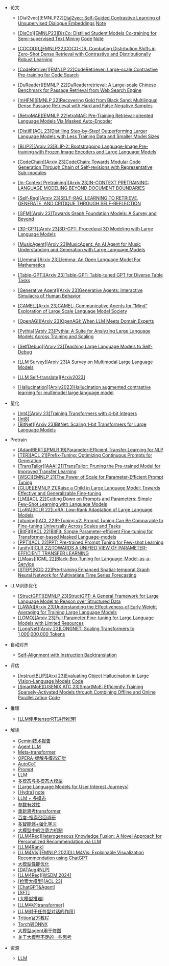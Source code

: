 - 论文
  - [Dial2vec][EMNLP22][Dial2vec: Self-Guided Contrastive Learning of Unsupervised Dialogue Embeddings](https://arxiv.org/abs/2210.15332v1) [Note](https://juejin.cn/post/7184244058171113509)
  - [[DisCo][EMNLP23]DisCo: Distilled Student Models Co-training for Semi-supervised Text Mining](https://arxiv.org/abs/2305.12074) [Code](https://github.com/LiteSSLHub/DisCo) [Note](https://mp.weixin.qq.com/s/CK9oB0Vbzcivkz_QtdrJQg)
  - [[COCODR][EMNLP22]COCO-DR: Combating Distribution Shifts in Zero-Shot Dense Retrieval with Contrastive and Distributionally Robust Learning](https://arxiv.org/abs/2210.15212)
  - [[CodeRetriver][EMNLP 22]CodeRetriever: Large-scale Contrastive Pre-training for Code Search](https://arxiv.org/abs/2201.10866)
  - [[DuReader][EMNLP 22]DuReaderretrieval: A Large-scale Chinese Benchmark for Passage Retrieval from Web Search Engine](https://arxiv.org/abs/2203.10232)
  - [[mHFN][EMNLP 22]Recovering Gold from Black Sand: Multilingual Dense Passage Retrieval with Hard and False Negative Samples](https://aclanthology.org/2022.emnlp-main.730.pdf)
  - [[RetroMAE][EMNLP 22]etroMAE: Pre-Training Retrieval-oriented Language Models Via Masked Auto-Encoder](https://arxiv.org/abs/2205.12035)

  - [[Distill][ACL 23]Distilling Step-by-Step! Outperforming Larger Language Models with Less Training Data and Smaller Model Sizes](https://arxiv.org/abs/2305.02301)
  - [[BLIP2][Arxiv 23]BLIP-2: Bootstrapping Language-Image Pre-training with Frozen Image Encoders and Large Language Models](https://arxiv.org/abs/2301.12597)
  - [[CodeChain][Arxiv 23]CodeChain: Towards Modular Code Generation Through Chain of Self-revisions with Representative Sub-modules](https://arxiv.org/pdf/2310.08992.pdf)
  - [[In-Context Pretraining][Arxiv 23]IN-CONTEXT PRETRAINING: LANGUAGE MODELING BEYOND DOCUMENT BOUNDARIES](https://arxiv.org/pdf/2310.10638.pdf)
  - [[Self-Reg][Arxiv 23]SELF-RAG: LEARNING TO RETRIEVE, GENERATE, AND CRITIQUE THROUGH SELF-REFLECTION](https://arxiv.org/pdf/2310.11511.pdf)
  - [[GFM][Arxiv 23]Towards Graph Foundation Models: A Survey and Beyond](https://arxiv.org/pdf/2310.11829.pdf)
  - [[3D-GPT][Arxiv 23]3D-GPT: Procedural 3D Modeling with Large Language Models](https://arxiv.org/pdf/2310.12945.pdf)
  - [[MusicAgent][Arxiv 23]MusicAgent: An AI Agent for Music Understanding and Generation with Large Language Models](https://arxiv.org/pdf/2310.11954.pdf)
  - [[Llemma][Arxiv 23]Llemma: An Open Language Model For Mathematics](https://arxiv.org/pdf/2310.10631.pdf)
  - [[Table-GPT][Arxiv 23]Table-GPT: Table-tuned GPT for Diverse Table Tasks](https://arxiv.org/pdf/2310.09263.pdf)
 
  - [[Generative Agent][Arxiv 23]Generative Agents: Interactive Simulacra of Human Behavior](https://arxiv.org/abs/2304.03442)
  - [[CAMEL][Arxiv 23]CAMEL: Communicative Agents for “Mind” Exploration of Large Scale Language Model Society](https://arxiv.org/abs/2303.17760)
  - [[OpenAGI][Arxiv 23]OpenAGI: When LLM Meets Domain Experts](https://arxiv.org/abs/2304.04370)
  - [[Pythia][Arxiv 23]Pythia: A Suite for Analyzing Large Language Models Across Training and Scaling](https://arxiv.org/abs/2304.01373)
  - [[SelfDebug][Arxiv 23]Teaching Large Language Models to Self-Debug](https://arxiv.org/abs/2304.05128)
  - [[LLM Survey][Arxiv 23]A Survey on Multimodal Large Language Models](https://arxiv.org/abs/2306.13549)
  - [[LLM Self-translate][Arxiv2023]](https://mp.weixin.qq.com/s/KDL61ArerCFEirN53_b5UQ)
  - [[Hallucination][Arxiv2023]Hallucination augmented contrastive learning for multimodel large language model](https://arxiv.org/pdf/2312.06968.pdf)
    

- 量化
  - [[Int4][Arxiv 23]Training Transformers with 4-bit Integers](https://arxiv.org/pdf/2306.11987.pdf)
  - [[Int8]](https://mp.weixin.qq.com/s/_JirS9knfTlta0qOzo3i6A)
  - [[BitNet][Arxiv 23]BitNet: Scaling 1-bit Transformers for Large Language Models](https://arxiv.org/pdf/2310.11453.pdf)
    
- Pretrain
  - [[AdaptBERT][PMLR 19]Parameter-Efficient Transfer Learning for NLP](https://arxiv.org/abs/1902.00751)
  - [[TER][ACL 21]Prefix-Tuning: Optimizing Continuous Prompts for Generation](https://arxiv.org/abs/2101.00190)
  - [[TransTailor][AAAI 21]TransTailor: Pruning the Pre-trained Model for Improved Transfer Learning](https://arxiv.org/abs/2103.01542)
  - [[WSC][EMNLP 21]The Power of Scale for Parameter-Efficient Prompt Tuning](https://arxiv.org/abs/2104.08691)
  - [[GLUE][EMNLP 21]Raise a Child in Large Language Model: Towards Effective and Generalizable Fine-tuning](https://arxiv.org/abs/2109.05687)
  - [[LM][ACL 22]Cutting Down on Prompts and Parameters: Simple Few-Shot Learning with Language Models](https://arxiv.org/abs/2106.13353)
  - [[LoRA][ICLR 22]LoRA: Low-Rank Adaptation of Large Language Models](https://arxiv.org/abs/2106.09685)
  - [[ptuning][ACL 22]P-Tuning v2: Prompt Tuning Can Be Comparable to Fine-tuning Universally Across Scales and Tasks](https://arxiv.org/abs/2110.07602)
  - [[BitFit][ACL 22]BitFit: Simple Parameter-efficient Fine-tuning for Transformer-based Masked Language-models](https://arxiv.org/abs/2106.10199)
  - [[PPT][ACL 22]PPT: Pre-trained Prompt Tuning for Few-shot Learning](https://arxiv.org/abs/2109.04332)
  - [[unify][ICLR 22]TOWARDS A UNIFIED VIEW OF PARAMETER-EFFICIENT TRANSFER LEARNING](https://arxiv.org/abs/2110.04366)
  - [[LMaas][ICML 22]Black-Box Tuning for Language-Model-as-a-Service](https://arxiv.org/abs/2201.03514)
  - [[STEP][KDD 22]Pre-training Enhanced Spatial-temporal Graph Neural Network for Multivariate Time Series Forecasting](https://arxiv.org/abs/2206.09113)
  
- LLM训练优化
    - [[StructGPT][EMNLP 23]StructGPT: A General Framework for Large Language Model to Reason over Structured Data](https://arxiv.org/pdf/2305.09645.pdf)   
    - [[LAWA][Arxiv 23]Understanding the Effectiveness of Early Weight Averaging for Training Large Language Models](https://arxiv.org/pdf/2306.03241.pdf)
    - [[LOMO][Arxiv 23]Full Parameter Fine-tuning for Large Language Models with Limited Resources](https://arxiv.org/abs/2306.09782)
    - [[LongNet][Arxiv 23]LONGNET: Scaling Transformers to 1,000,000,000 Tokens](https://arxiv.org/pdf/2307.02486.pdf)
    

 - 自动对齐
   - [Self-Alignment with Instruction Backtranslation](https://arxiv.org/pdf/2308.06259.pdf)

 - 评估
     - [[InstructBLIP][Arxi 23]Evaluating Object Hallucination in Large Vision-Language Models](https://arxiv.org/abs/2305.10355) [Code](https://github.com/RUCAIBox/POPE)
     - [[SmartMoE][USENIX ATC 23]SmartMoE: Efficiently Training Sparsely-Activated Models through Combining Offline and Online Parallelization](https://www.usenix.org/system/files/atc23-zhai.pdf) [Code](https://github.com/zms1999/SmartMoE)

 - 推理
     - [[LLM使用tensorRT进行推理]](https://mp.weixin.qq.com/s/Sv1B1WbjgeL4mlehsyfLFg)
      
 - 解读
   - [Gemini技术报告](https://mp.weixin.qq.com/s/6KS7RU9entSYCyRvt4t1qg)
   - [Agent LLM](https://mp.weixin.qq.com/s/2olFrmH97lJcYRHggu7Vcg)
   - [Meta-transformer](https://mp.weixin.qq.com/s/gehtisu2K5GaQnJ86Cd5Mg)
   - [OPERA-缓解多模态幻觉](https://mp.weixin.qq.com/s/SOnP9quuRXKOB-qImIYLGg)
   - [AutoCoT](https://mp.weixin.qq.com/s/9hnjmV-A8SE3_EzQeg85xA)
   - [Prompt](https://mp.weixin.qq.com/s/g1NKoqUhrtwgstDM0GoGxA)
   - [LLM](https://mp.weixin.qq.com/s/nxbNueiW6TEdjsQItmnO9A)
   - [多模态与多模态大模型](https://mp.weixin.qq.com/s/2-dYVXZ--OtrYABOxIeStA)
   - [[Large Language Models for User Interest Journeys]](https://mp.weixin.qq.com/s/WLGAhLq61FxMTWKCpSJ0yg)
   - [[Hydra]](https://github.com/extremebird/Hydra) [note](https://mp.weixin.qq.com/s/xYSU3An7m7pHwwFOuJMFyg)
   - [LLM + 多模态](https://mp.weixin.qq.com/s/Q8SITBzTxlrFDkUleVZHiw)
   - [参数有效性](https://mp.weixin.qq.com/s/sOPxL_Lq4lg3tbIsmEoMuw)
   - [重新思考transformer](https://mp.weixin.qq.com/s/UzxkuZOMWPPFJCgbk9TGwg)
   - [百度-搜索召回调研](https://mp.weixin.qq.com/s/W2FA4VRX8oG8dUn6z8IQ2Q)
   - [多智能体+强化学习](https://mp.weixin.qq.com/s/C_bNa42FdR5xLRcbSLXSCg)
   - [大模型中的注意力机制](https://mp.weixin.qq.com/s/ioVRA1Y4R9a4Zu1tLKdUSA)
   - [[LLM4Rec]Heterogeneous Knowledge Fusion: A Novel Approach for Personalized Recommendation via LLM](https://mp.weixin.qq.com/s/xODzKgqYhAQ-jFGT7NwaNA)
   - [[LLM4Rank]](https://mp.weixin.qq.com/s/Tc2_NT0VzWvUOFcE18ssZw)
   - [[LLM4Vis][EMNLP 2023]LLM4Vis: Explainable Visualization Recommendation using ChatGPT](https://mp.weixin.qq.com/s/sBYFF1hgDCfbmwbU17q_9Q)
   - [大模型性能优化](https://mp.weixin.qq.com/s/2nuKyb1d1L6ISTTSteUuyA)
   - [[DATAug4NLP]](https://mp.weixin.qq.com/s/qB0ZyU391-JpsN-2FsXd2g)
   - [[LLM4Rec][WSDM 2024]](https://mp.weixin.qq.com/s/SbmkaAOvE9ucCIKEYx5JsQ)
   - [[检索大模型][ACL 23]](https://mp.weixin.qq.com/s/33a0D1MLiC5bvte0KUOXfA)
   - [[ChatGPT&Agent]](https://mp.weixin.qq.com/s/gxHAPmzd2yzJE6ih4cHijw)
   - [[SFT]](https://mp.weixin.qq.com/s/3RIBzuVlK0qHbO_Q04s-cw)
   - [[大模型推理]](https://mp.weixin.qq.com/s/vRpRmHXGjHjgsr20ktTh5A)
   - [[LLM中的transformer]](https://mp.weixin.qq.com/s/0FWCtXObchkmDXdxdtOsLg)
   - [[LLM对于任务型对话的作用]](https://mp.weixin.qq.com/s/kkWrEM9moH0DCraXBY4QHA)
   - [Trition官方教程](https://mp.weixin.qq.com/s/ejUcPBZwlY1rgH9DOAMgvg)
   - [Torch转ONNX](https://mp.weixin.qq.com/s/FKWDKk-YuWJU1GbRFg4HBw)
   - [大模型agent用于修图](https://mp.weixin.qq.com/s/i5Lh9SW9RWASM69fI-c7-w)
   - [关于大模型不足的一些思考](https://mp.weixin.qq.com/s/XyA0tPWQm55toodDYMGGEg) 
 - 资源
   - [LLM](http://yqli.tech/page/aigc_llm.html)

